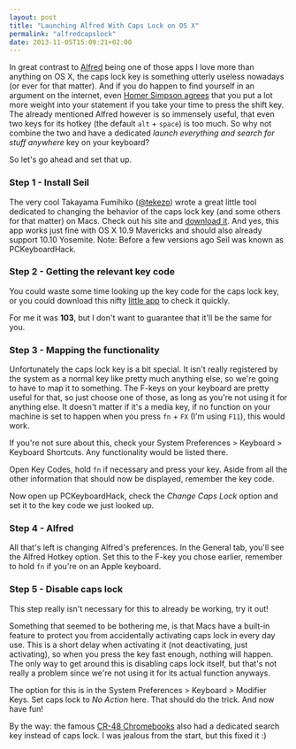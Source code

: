 ```yaml
---
layout: post
title: "Launching Alfred With Caps Lock on OS X"
permalink: "alfredcapslock"
date: 2013-11-05T15:09:21+02:00
---
```


In great contrast to [Alfred](http://www.alfredapp.com/) being one of those apps I love more than anything on OS X, the caps lock key is something utterly useless nowadays (or ever for that matter). And if you do happen to find yourself in an argument on the internet, even [Homer Simpson agrees](http://www.youtube.com/watch?v=xznylVUyND0) that you put a lot more weight into your statement if you take your time to press the shift key. The already mentioned Alfred however is so immensely useful, that even two keys for its hotkey (the default `alt` + `space`) is too much. So why not combine the two and have a dedicated *launch everything and search for stuff anywhere* key on your keyboard?

So let's go ahead and set that up.

### Step 1 - Install Seil

The very cool Takayama Fumihiko ([@tekezo](https://twitter.com/tekezo)) wrote a great little tool dedicated to changing the behavior of the caps lock key (and some others for that matter) on Macs. Check out his site and [download it](https://pqrs.org/osx/karabiner/seil.html.en). And yes, this app works just fine with OS X 10.9 Mavericks and should also already support 10.10 Yosemite. Note: Before a few versions ago Seil was known as PCKeyboardHack.

### Step 2 - Getting the relevant key code

You could waste some time looking up the key code for the caps lock key, or you could download this nifty [little app](http://manytricks.com/keycodes/) to check it quickly.

For me it was **103**, but I don't want to guarantee that it'll be the same for you.

### Step 3 - Mapping the functionality

Unfortunately the caps lock key is a bit special. It isn't really registered by the system as a normal key like pretty much anything else, so we're going to have to map it to something. The F-keys on your keyboard are pretty useful for that, so just choose one of those, as long as you're not using it for anything else. It doesn't matter if it's a media key, if no function on your machine is set to happen when you press `fn` + `FX` (I'm using `F11`), this would work.

If you're not sure about this, check your System Preferences > Keyboard > Keyboard Shortcuts. Any functionality would be listed there.

Open Key Codes, hold `fn` if necessary and press your key. Aside from all the other information that should now be displayed, remember the key code.

Now open up PCKeyboardHack, check the *Change Caps Lock* option and set it to the key code we just looked up.

### Step 4 - Alfred

All that's left is changing Alfred's preferences. In the General tab, you'll see the Alfred Hotkey option. Set this to the F-key you chose earlier, remember to hold `fn` if you're on an Apple keyboard.

### Step 5 - Disable caps lock

This step really isn't necessary for this to already be working, try it out!

Something that seemed to be bothering me, is that Macs have a built-in feature to protect you from accidentally activating caps lock in every day use. This is a short delay when activating it (not deactivating, just activating), so when you press the key fast enough, nothing will happen. The only way to get around this is disabling caps lock itself, but that's not really a problem since we're not using it for its actual function anyways.

The option for this is in the System Preferences > Keyboard > Modifier Keys. Set caps lock to *No Action* here. That should do the trick. And now have fun!

By the way:
the famous [CR-48 Chromebooks](http://en.wikipedia.org/wiki/Chromebook) also had a dedicated search key instead of caps lock. I was jealous from the start, but this fixed it :)
